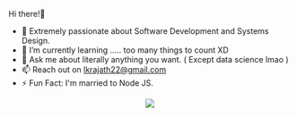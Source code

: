  Hi there!👋
 
- 🔭 Extremely passionate about Software Development and Systems Design.
- 🌱 I’m currently learning ..... too many things to count XD
- 💬 Ask me about literally anything you want. ( Except data science lmao )
- 📫 Reach out on lkrajath22@gmail.com
- ⚡ Fun Fact: I'm married to Node JS.


<p align="center">
  <a href="https://skillicons.dev">
    <img src="https://skillicons.dev/icons?i=git,js,html,css,aws,react,java,python,ts,c,cpp" />
  </a>
</p>
